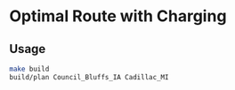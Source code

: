 # Optimal Route with Charging

## Usage

```bash
make build
build/plan Council_Bluffs_IA Cadillac_MI 
```
